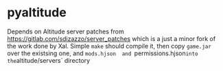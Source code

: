 # pyaltitude

Depends on Altitude server patches from https://gitlab.com/sdizazzo/server_patches which is a just a minor fork of the work done by Xal.  Simple `make` should compile it, then copy `game.jar` over the existsing one, and `mods.hjson  and `permissions.hjson` into the `altitude/servers` directory 
